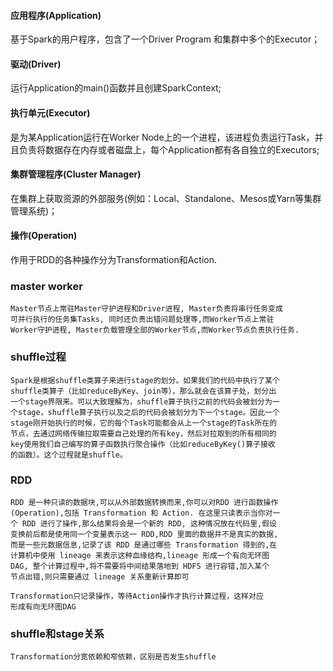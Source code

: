 #### 应用程序(Application)
基于Spark的用户程序，包含了一个Driver Program 和集群中多个的Executor；  
#### 驱动(Driver)
运行Application的main()函数并且创建SparkContext;
#### 执行单元(Executor)
是为某Application运行在Worker Node上的一个进程，该进程负责运行Task，并且负责将数据存在内存或者磁盘上，每个Application都有各自独立的Executors;
#### 集群管理程序(Cluster Manager)
在集群上获取资源的外部服务(例如：Local、Standalone、Mesos或Yarn等集群管理系统)；
#### 操作(Operation)
作用于RDD的各种操作分为Transformation和Action.

### master worker
```
Master节点上常驻Master守护进程和Driver进程, Master负责将串行任务变成
可并行执行的任务集Tasks, 同时还负责出错问题处理等,而Worker节点上常驻
Worker守护进程, Master负载管理全部的Worker节点,而Worker节点负责执行任务. 
```

### shuffle过程
```
Spark是根据shuffle类算子来进行stage的划分。如果我们的代码中执行了某个
shuffle类算子（比如reduceByKey、join等），那么就会在该算子处，划分出
一个stage界限来。可以大致理解为，shuffle算子执行之前的代码会被划分为一
个stage，shuffle算子执行以及之后的代码会被划分为下一个stage。因此一个
stage刚开始执行的时候，它的每个Task可能都会从上一个stage的Task所在的
节点，去通过网络传输拉取需要自己处理的所有key，然后对拉取到的所有相同的
key使用我们自己编写的算子函数执行聚合操作（比如reduceByKey()算子接收
的函数）。这个过程就是shuffle。 
```
### RDD
```
RDD 是一种只读的数据块,可以从外部数据转换而来,你可以对RDD 进行函数操作
(Operation),包括 Transformation 和 Action. 在这里只读表示当你对一
个 RDD 进行了操作,那么结果将会是一个新的 RDD, 这种情况放在代码里,假设
变换前后都是使用同一个变量表示这一 RDD,RDD 里面的数据并不是真实的数据,
而是一些元数据信息,记录了该 RDD 是通过哪些 Transformation 得到的,在
计算机中使用 lineage 来表示这种血缘结构,lineage 形成一个有向无环图 
DAG, 整个计算过程中,将不需要将中间结果落地到 HDFS 进行容错,加入某个
节点出错,则只需要通过 lineage 关系重新计算即可

Transformation只记录操作，等待Action操作才执行计算过程，这样对应
形成有向无环图DAG
```
### shuffle和stage关系
```
Transformation分宽依赖和窄依赖，区别是否发生shuffle
```
